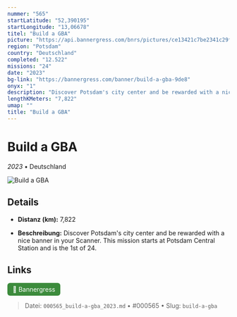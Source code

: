 ```yaml
---
nummer: "565"
startLatitude: "52,390195"
startLongitude: "13,06678"
titel: "Build a GBA"
picture: "https://api.bannergress.com/bnrs/pictures/ce13421c7be2341c29fea919a3770fe9"
region: "Potsdam"
country: "Deutschland"
completed: "12.522"
missions: "24"
date: "2023"
bg-link: "https://bannergress.com/banner/build-a-gba-9de8"
onyx: "1"
description: "Discover Potsdam's city center and be rewarded with a nice banner in your Scanner. \nThis mission starts at Potsdam Central Station and is the 1st of 24."
lengthKMeters: "7,822"
umap: ""
title: "Build a GBA"
---
```

# Build a GBA

*2023* • Deutschland

![Build a GBA](https://api.bannergress.com/bnrs/pictures/ce13421c7be2341c29fea919a3770fe9)

## Details
- **Distanz (km):** 7,822



- **Beschreibung:** Discover Potsdam's city center and be rewarded with a nice banner in your Scanner. 
This mission starts at Potsdam Central Station and is the 1st of 24.


## Links
<div style="margin-top: 0.5em;">
<a href="https://bannergress.com/banner/build-a-gba-9de8" target="_blank" style="display:inline-block;margin-right:8px;padding:6px 12px;background-color:#3c8b3c;color:white;text-decoration:none;border-radius:6px;">🔗 Bannergress</a>

</div>


> Datei: `000565_build-a-gba_2023.md` • #000565 • Slug: `build-a-gba`
